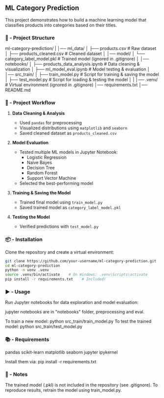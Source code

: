 ## ML Category Prediction

This project demonstrates how to build a machine learning model that classifies products into categories based on their titles.  


### 📂 - Project Structure

ml-category-prediction/
|
│── ml_data/
│ ├── products.csv    # Raw dataset
│ ├── products_cleaned.csv    # Cleaned dataset
│
│── model/
│ └── category_label_model.pkl    # Trained model (ignored in .gitignore)
│
│── notebooks/
│ ├── products_data_analysis.ipynb    # Data cleaning & visualization
│ ├── ml_model_eval.ipynb    # Model testing & evaluation
│
│── src_train/
│ ├── train_model.py    # Script for training & saving the model
│ ├── test_model.py    # Script for loading & testing the model
│
|
│── .venv/    # Virtual environment (ignored in .gitignore)
│── requirements.txt
│── README.md


### 🚀 - Project Workflow

1. **Data Cleaning & Analysis**
   - Used `pandas` for preprocessing
   - Visualized distributions using `matplotlib` and `seaborn`
   - Saved cleaned dataset as `products_cleaned.csv`

2. **Model Evaluation**
   - Tested multiple ML models in Jupyter Notebook:
     - Logistic Regression
     - Naive Bayes
     - Decision Tree
     - Random Forest
     - Support Vector Machine
   - Selected the best-performing model

3. **Training & Saving the Model**
   - Trained final model using `train_model.py`
   - Saved trained model as `category_label_model.pkl`

4. **Testing the Model**
   - Verified predictions with `test_model.py`


### 📦 - Installation

Clone the repository and create a virtual environment:

```bash
git clone https://github.com/your-username/ml-category-prediction.git
cd ml-category-prediction
python -m venv .venv
source .venv/bin/activate    # On Windows: .venv\Scripts\activate
pip install -r requirements.txt    # Included!

```


### ▶️ - Usage

Run Jupyter notebooks for data exploration and model evaluation:

jupyter notebooks are in "notebooks" folder, preprocessing and eval.

To train a new model: python src_train/train_model.py
To test the trained model: python src_train/test_model.py


### 📚 - Requirements

pandas
scikit-learn
matplotlib
seaborn
jupyter
ipykernel

Install them via: pip install -r requirements.txt


### 🛑 - Notes

The trained model (.pkl) is not included in the repository (see .gitignore).
To reproduce results, retrain the model using train_model.py.
